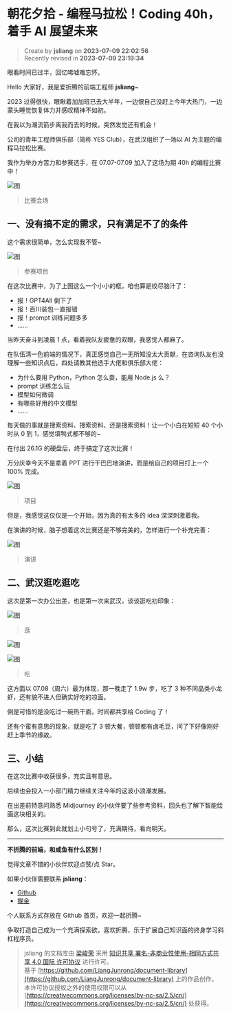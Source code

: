 朝花夕拾 - 编程马拉松！Coding 40h，着手 AI 展望未来
===

> Create by **jsliang** on **2023-07-09 22:02:56**  
> Recently revised in **2023-07-09 23:19:34**

眼看时间已过半，回忆唏嘘难忘怀。

Hello 大家好，我是爱折腾的前端工程师 **jsliang**~

2023 过得很快，眼瞅着加加班已去大半年，一边恨自己没赶上今年大热门，一边蒙头睡觉恢复体力并感叹精神不如初。

在我以为潮流箭步离我而去的时候，突然发觉还有机会！

公司的青年工程师俱乐部（简称 YES Club），在武汉组织了一场以 AI 为主题的编程马拉松比赛。

我作为举办方苦力和参赛选手，在 07.07-07.09 加入了这场为期 40h 的编程比赛中！

![图](./img/07-09-01.jpg)

> 比赛会场

## 一、没有搞不定的需求，只有满足不了的条件

这个需求很简单，怎么实现我不管~

![图](./img/07-09-02.jpg)

> 参赛项目

在这次比赛中，为了上图这么一个小小的框，咱也算是绞尽脑汁了：

* 报！GPT4All 倒下了
* 报！百川装包一直报错
* 报！prompt 训练问题多多
* ……

当昨天奋斗到凌晨 1 点，看着我队友疲惫的双眼，我感觉人都麻了。

在队伍清一色前端的情况下，真正感觉自己一无所知没太大贡献，在咨询队友也没理解一些知识点后，四处请教其他选手大佬和俱乐部大佬：

* 为什么要用 Python，Python 怎么耍，能用 Node.js 么？
* prompt 训练怎么玩
* 模型如何微调
* 有哪些好用的中文模型
* ……

每天做的事就是搜索资料、搜索资料、还是搜索资料！让一个小白在短短 40 个小时从 0 到 1，感觉填鸭式都不够的~

在付出 26.1G 的硬盘后，终于搞定了这次比赛！

万分庆幸今天不是拿着 PPT 进行干巴巴地演讲，而是给自己的项目打上一个 100% 完成。

![图](./img/07-09-03.jpg)

> 项目

但是，我感觉这仅仅是一个开始，因为真的有太多的 idea 深深刺激着我。

在演讲的时候，脑子想着这次比赛还是不够完美的，怎样进行一个补充完善：

![图](./img/07-09-04.jpg)

> 演讲

## 二、武汉逛吃逛吃

这次是第一次办公出差，也是第一次来武汉，谈谈逛吃初印象：

![图](./img/07-09-05.jpg)

> 逛

![图](./img/07-09-06.jpg)

![图](./img/07-09-07.jpg)

> 吃

这方面以 07.08（周六）最为体现，那一晚走了 1.9w 步，吃了 3 种不同品类小龙虾，还有貌不进人但确实好吃的凉面。

倒是可惜的是没吃过一碗热干面，时间都共享给 Coding 了！

还有个蛮有意思的现象，就是吃了 3 顿大餐，顿顿都有卤毛豆，问了下好像刚好赶上季节的缘故。

## 三、小结

在这次比赛中收获很多，充实且有意思。

后续也会投入一小部门精力继续关注今年的这波小浪潮发展。

在出差前特意问熟悉 Midjourney 的小伙伴要了些参考资料，回头也了解下智能绘画这块相关的。

那么，这次比赛到此就划上小句号了，充满期待，看向明天。

---

**不折腾的前端，和咸鱼有什么区别！**

觉得文章不错的小伙伴欢迎点赞/点 Star。

如果小伙伴需要联系 **jsliang**：

* [Github](https://github.com/LiangJunrong/document-library)
* [掘金](https://juejin.im/user/3403743728515246)

个人联系方式存放在 Github 首页，欢迎一起折腾~

争取打造自己成为一个充满探索欲，喜欢折腾，乐于扩展自己知识面的终身学习斜杠程序员。

> jsliang 的文档库由 [梁峻荣](https://github.com/LiangJunrong) 采用 [知识共享 署名-非商业性使用-相同方式共享 4.0 国际 许可协议](http://creativecommons.org/licenses/by-nc-sa/4.0/) 进行许可。<br/>基于 [https://github.com/LiangJunrong/document-library](https://github.com/LiangJunrong/document-library) 上的作品创作。<br/>本许可协议授权之外的使用权限可以从 [https://creativecommons.org/licenses/by-nc-sa/2.5/cn/](https://creativecommons.org/licenses/by-nc-sa/2.5/cn/) 处获得。

